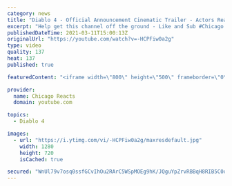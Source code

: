 ```yaml
---
category: news
title: "Diablo 4 - Official Announcement Cinematic Trailer - Actors React"
excerpt: "Help get this channel off the ground - Like and Sub #Chicago #Blind #React."
publishedDateTime: 2021-03-11T15:00:13Z
originalUrl: "https://youtube.com/watch?v=-HCPFiw0a2g"
type: video
quality: 137
heat: 137
published: true

featuredContent: "<iframe width=\"800\" height=\"500\" frameborder=\"0\" src=\"https://www.youtube.com/embed/-HCPFiw0a2g\" allow=\"accelerometer; autoplay; encrypted-media; gyroscope; picture-in-picture\" allowfullscreen></iframe>"

provider:
  name: Chicago Reacts
  domain: youtube.com

topics:
  - Diablo 4

images:
  - url: "https://i.ytimg.com/vi/-HCPFiw0a2g/maxresdefault.jpg"
    width: 1280
    height: 720
    isCached: true

secured: "WnUl79v7osq0ssfGCvIhOu2RArC5WSpMOEg9hK/JQguYpZrvRBBqH8RIB5C0qXd82OXcWjcFKXTXw7YWbp7hDTI5aNxaaRSJKPGqG6tj6wFkwy4vu7zdIiIm0W4mrAUNCkzCh1B87bjvcjzNxvPRfNtiTLxoW5450fukcTw+37D+9Ie8eiblQIXP7nQj2uCBOITn/uIGJzFPewAto71fGVW7wwsMOVU/Cxh9NNqEQMOYQ5uCdm52wsb54DfQ4NccMf0OB51xrxWnJU4IsG1T3m3F60crx3Kcs5L6scn34HJgKQYEXNSGZa/kdyVzLPOXHn3ZFki+/lMnZAvZQorJi7FJ0oyMjJXSxVcgONgZ418QcRXJwRKuMrdgcoZ11wyo9uVsFQeRIv/hD8e2OsNR0MO6GkbLbgfZXh08TtytHpdrPmF46NUx8hFnMkI1ugs6;/W3D5aw1T2vqCxwxExj8Zw=="
---
```



